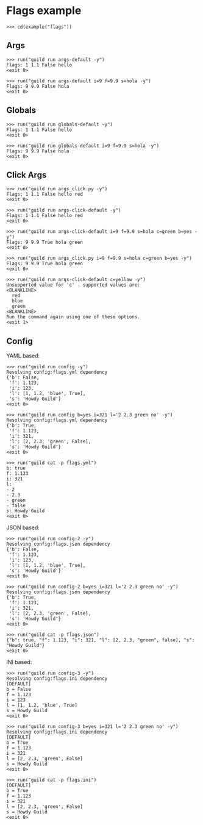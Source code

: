 # Flags example

    >>> cd(example("flags"))

## Args

    >>> run("guild run args-default -y")
    Flags: 1 1.1 False hello
    <exit 0>

    >>> run("guild run args-default i=9 f=9.9 s=hola -y")
    Flags: 9 9.9 False hola
    <exit 0>

## Globals

    >>> run("guild run globals-default -y")
    Flags: 1 1.1 False hello
    <exit 0>

    >>> run("guild run globals-default i=9 f=9.9 s=hola -y")
    Flags: 9 9.9 False hola
    <exit 0>

## Click Args

    >>> run("guild run args_click.py -y")
    Flags: 1 1.1 False hello red
    <exit 0>

    >>> run("guild run args-click-default -y")
    Flags: 1 1.1 False hello red
    <exit 0>

    >>> run("guild run args-click-default i=9 f=9.9 s=hola c=green b=yes -y")
    Flags: 9 9.9 True hola green
    <exit 0>

    >>> run("guild run args_click.py i=9 f=9.9 s=hola c=green b=yes -y")
    Flags: 9 9.9 True hola green
    <exit 0>

    >>> run("guild run args-click-default c=yellow -y")
    Unsupported value for 'c' - supported values are:
    <BLANKLINE>
      red
      blue
      green
    <BLANKLINE>
    Run the command again using one of these options.
    <exit 1>

## Config

YAML based:

    >>> run("guild run config -y")
    Resolving config:flags.yml dependency
    {'b': False,
     'f': 1.123,
     'i': 123,
     'l': [1, 1.2, 'blue', True],
     's': 'Howdy Guild'}
    <exit 0>

    >>> run("guild run config b=yes i=321 l='2 2.3 green no' -y")
    Resolving config:flags.yml dependency
    {'b': True,
     'f': 1.123,
     'i': 321,
     'l': [2, 2.3, 'green', False],
     's': 'Howdy Guild'}
    <exit 0>

    >>> run("guild cat -p flags.yml")
    b: true
    f: 1.123
    i: 321
    l:
    - 2
    - 2.3
    - green
    - false
    s: Howdy Guild
    <exit 0>

JSON based:

    >>> run("guild run config-2 -y")
    Resolving config:flags.json dependency
    {'b': False,
     'f': 1.123,
     'i': 123,
     'l': [1, 1.2, 'blue', True],
     's': 'Howdy Guild'}
    <exit 0>

    >>> run("guild run config-2 b=yes i=321 l='2 2.3 green no' -y")
    Resolving config:flags.json dependency
    {'b': True,
     'f': 1.123,
     'i': 321,
     'l': [2, 2.3, 'green', False],
     's': 'Howdy Guild'}
    <exit 0>

    >>> run("guild cat -p flags.json")
    {"b": true, "f": 1.123, "i": 321, "l": [2, 2.3, "green", false], "s": "Howdy Guild"}
    <exit 0>

INI based:

    >>> run("guild run config-3 -y")
    Resolving config:flags.ini dependency
    [DEFAULT]
    b = False
    f = 1.123
    i = 123
    l = [1, 1.2, 'blue', True]
    s = Howdy Guild
    <exit 0>

    >>> run("guild run config-3 b=yes i=321 l='2 2.3 green no' -y")
    Resolving config:flags.ini dependency
    [DEFAULT]
    b = True
    f = 1.123
    i = 321
    l = [2, 2.3, 'green', False]
    s = Howdy Guild
    <exit 0>

    >>> run("guild cat -p flags.ini")
    [DEFAULT]
    b = True
    f = 1.123
    i = 321
    l = [2, 2.3, 'green', False]
    s = Howdy Guild
    <exit 0>
